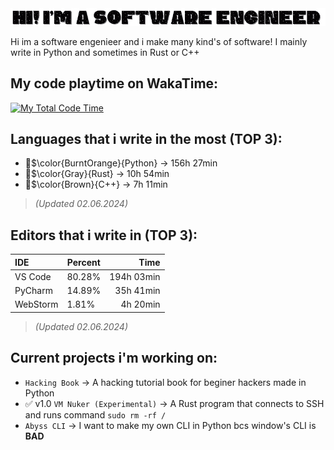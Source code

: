 <img src="Hi! Im a Software Engineer (2).gif">

Hi im a software engenieer and i make many kind's of software! I mainly write in Python and sometimes in Rust or C++

## My code playtime on WakaTime:
[![My Total Code Time](https://wakatime.com/badge/user/018bd7d5-20a7-48f2-b2f1-7e6c6eb2c1f0.svg)](https://wakatime.com/@018bd7d5-20a7-48f2-b2f1-7e6c6eb2c1f0)

## Languages that i write in the most (TOP 3):

- 🥇$\color{BurntOrange}{Python} -> 156h 27min
- 🥈$\color{Gray}{Rust} -> 10h 54min
- 🥉$\color{Brown}{C++} -> 7h 11min

> *(Updated 02.06.2024)*

## Editors that i write in (TOP 3):

| IDE        | Percent     |  Time     |
| :---------- | ------------- | ----------: |
| VS Code    |      80.28% | 194h 03min
| PyCharm    |      14.89% | 35h 41min
| WebStorm   |       1.81% | 4h 20min

> *(Updated 02.06.2024)*

## Current projects i'm working on:

- `Hacking Book` -> A hacking tutorial book for beginer hackers made in Python
- ✅ v1.0 `VM Nuker (Experimental)` -> A Rust program that connects to SSH and runs command `sudo rm -rf /`
- `Abyss CLI` -> I want to make my own CLI in Python bcs window's CLI is **BAD**
